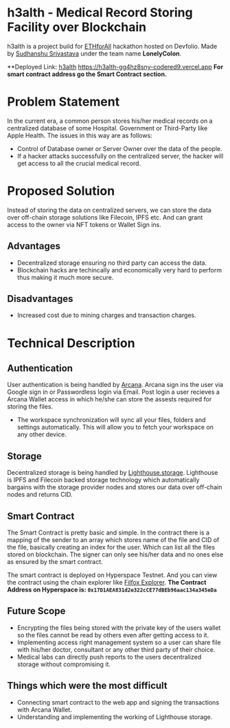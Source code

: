 # h3alth - Medical Record Storing Facility over Blockchain

h3alth is a project build for [ETHforAll](https://ethforall.devfolio.co/overview) hackathon hosted on Devfolio. Made by [Sudhanshu Srivastava](https://github.com/Codered9/) under the team name **LonelyColon**. 

**Deployed Link: [h3alth](https://h3alth-gg4hz8sny-codered9.vercel.app)
https://h3alth-gg4hz8sny-codered9.vercel.app
**For smart contract address go the Smart Contract section.**

# Problem Statement

In the current era, a common person stores his/her medical records on a centralized database of some Hospital. Government or Third-Party like Apple Health. The issues in this way are as follows:

 - Control of Database owner or Server Owner over the data of the people.
 - If a hacker attacks successfully on the centralized server, the hacker will get access to all the crucial medical record.

# Proposed Solution

Instead of storing the data on centralized servers, we can store the data over off-chain storage solutions like Filecoin, IPFS etc. And can grant access to the owner via NFT tokens or Wallet Sign ins.

## Advantages

 - Decentralized storage ensuring no third party can access the data.
 - Blockchain hacks are techincally and economically very hard to perform thus making it much more secure.
 

## Disadvantages

- Increased cost due to mining charges and transaction charges.


# Technical Description

## Authentication

User authentication is being handled by [Arcana](https://www.arcana.network/). Arcana sign ins the user via Google sign in or Passwordless login via Email. Post login a user recieves a Arcana Wallet access in which he/she can store the assests required for storing the files.
- The workspace synchronization will sync all your files, folders and settings automatically. This will allow you to fetch your workspace on any other device.

## Storage

Decentralized storage is being handled by [Lighthouse.storage](https://www.lighthouse.storage/). Lighthouse is IPFS and Filecoin backed storage technology which automatically bargains with the storage provider nodes and stores our data over off-chain nodes and returns CID.

## Smart Contract

The Smart Contract is pretty basic and simple. In the contract there is a mapping of the sender to an array which stores name of the file and CID of the file, basically creating an index for the user. Which can list all the files stored on blockchain. The signer can only see his/her data and no ones else as ensured by the smart contract.

The smart contract is deployed on Hyperspace Testnet. And you can view the contract using the chain explorer like [Filfox Explorer](https://hyperspace.filfox.info/en/address/0x17D1AEA831d2e322cCE77dBEb96aac134a345eDa).
**The Contract Address on Hyperspace is: `0x17D1AEA831d2e322cCE77dBEb96aac134a345eDa`**


## Future Scope
- Encrypting the files being stored with the private key of the users wallet so the files cannot be read by others even after getting access to it.
- Implementing access right management system so a user can share file with his/her doctor, consultant or any other third party of their choice.
- Medical labs can directly push reports to the users decentralized storage without compromising it.

## Things which were the most difficult
- Connecting smart contract to the web app and signing the transactions with Arcana Wallet.
- Understanding and implementing the working of Lighthouse storage.